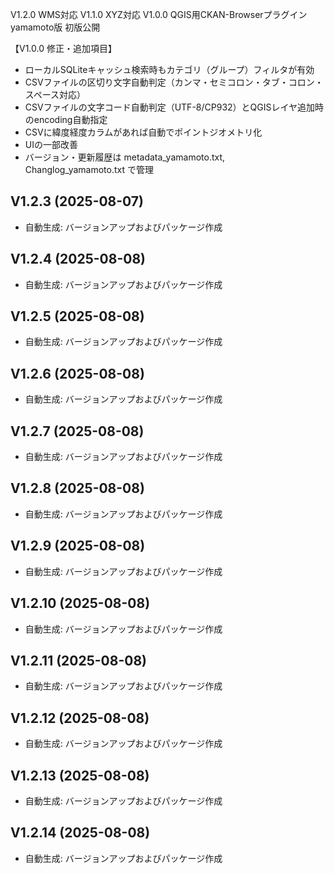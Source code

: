 
V1.2.0 WMS対応
V1.1.0 XYZ対応
V1.0.0 QGIS用CKAN-Browserプラグイン yamamoto版 初版公開

【V1.0.0 修正・追加項目】
- ローカルSQLiteキャッシュ検索時もカテゴリ（グループ）フィルタが有効
- CSVファイルの区切り文字自動判定（カンマ・セミコロン・タブ・コロン・スペース対応）
- CSVファイルの文字コード自動判定（UTF-8/CP932）とQGISレイヤ追加時のencoding自動指定
- CSVに緯度経度カラムがあれば自動でポイントジオメトリ化
- UIの一部改善
- バージョン・更新履歴は metadata_yamamoto.txt, Changlog_yamamoto.txt で管理



## V1.2.3 (2025-08-07)
- 自動生成: バージョンアップおよびパッケージ作成

## V1.2.4 (2025-08-08)
- 自動生成: バージョンアップおよびパッケージ作成

## V1.2.5 (2025-08-08)
- 自動生成: バージョンアップおよびパッケージ作成

## V1.2.6 (2025-08-08)
- 自動生成: バージョンアップおよびパッケージ作成

## V1.2.7 (2025-08-08)
- 自動生成: バージョンアップおよびパッケージ作成

## V1.2.8 (2025-08-08)
- 自動生成: バージョンアップおよびパッケージ作成

## V1.2.9 (2025-08-08)
- 自動生成: バージョンアップおよびパッケージ作成

## V1.2.10 (2025-08-08)
- 自動生成: バージョンアップおよびパッケージ作成

## V1.2.11 (2025-08-08)
- 自動生成: バージョンアップおよびパッケージ作成

## V1.2.12 (2025-08-08)
- 自動生成: バージョンアップおよびパッケージ作成

## V1.2.13 (2025-08-08)
- 自動生成: バージョンアップおよびパッケージ作成

## V1.2.14 (2025-08-08)
- 自動生成: バージョンアップおよびパッケージ作成

